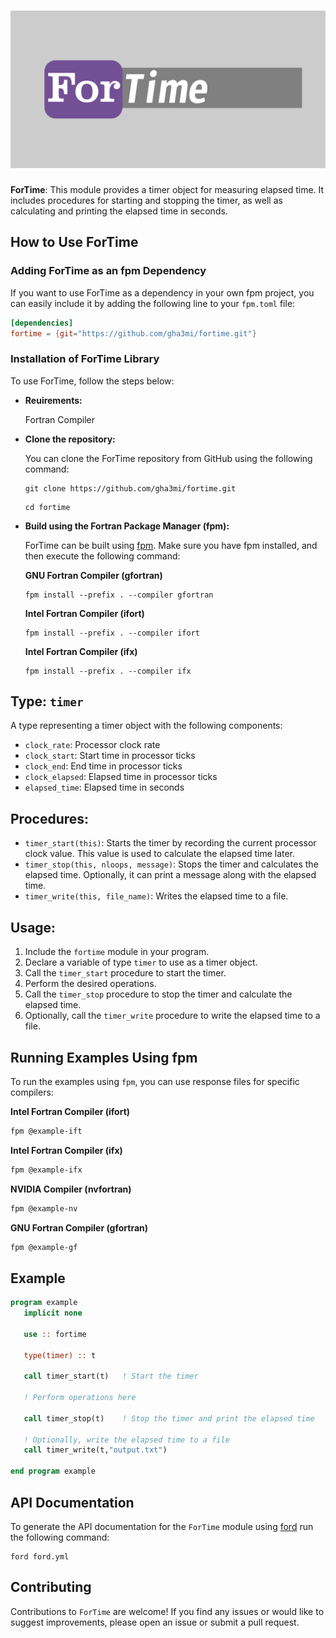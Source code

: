 ![ForTime](media/logo.png)
============

**ForTime**: This module provides a timer object for measuring elapsed time. It includes procedures for starting and stopping the timer, as well as calculating and printing the elapsed time in seconds.

## How to Use ForTime

### Adding ForTime as an fpm Dependency

If you want to use ForTime as a dependency in your own fpm project,
you can easily include it by adding the following line to your `fpm.toml` file:

```toml
[dependencies]
fortime = {git="https://github.com/gha3mi/fortime.git"}
```

### Installation of ForTime Library

To use ForTime, follow the steps below:

- **Reuirements:**

  Fortran Compiler

- **Clone the repository:**

   You can clone the ForTime repository from GitHub using the following command:

   ```shell
   git clone https://github.com/gha3mi/fortime.git
   ```

   ```shell
   cd fortime
   ```

- **Build using the Fortran Package Manager (fpm):**

   ForTime can be built using [fpm](https://github.com/fortran-lang/fpm).
   Make sure you have fpm installed, and then execute the following command:

  **GNU Fortran Compiler (gfortran)**

   ```shell
   fpm install --prefix . --compiler gfortran
   ```

  **Intel Fortran Compiler (ifort)**

   ```shell
   fpm install --prefix . --compiler ifort
   ```

  **Intel Fortran Compiler (ifx)**

    ```shell
   fpm install --prefix . --compiler ifx
   ```

## Type: `timer`
A type representing a timer object with the following components:
- `clock_rate`: Processor clock rate
- `clock_start`: Start time in processor ticks
- `clock_end`: End time in processor ticks
- `clock_elapsed`: Elapsed time in processor ticks
- `elapsed_time`: Elapsed time in seconds


## Procedures:
- `timer_start(this)`: Starts the timer by recording the current processor clock value. This value is used to calculate the elapsed time later.
- `timer_stop(this, nloops, message)`: Stops the timer and calculates the elapsed time. Optionally, it can print a message along with the elapsed time.
- `timer_write(this, file_name)`: Writes the elapsed time to a file.

## Usage:
1. Include the `fortime` module in your program.
2. Declare a variable of type `timer` to use as a timer object.
3. Call the `timer_start` procedure to start the timer.
4. Perform the desired operations.
5. Call the `timer_stop` procedure to stop the timer and calculate the elapsed time.
6. Optionally, call the `timer_write` procedure to write the elapsed time to a file.

## Running Examples Using fpm

To run the examples using `fpm`, you can use response files for specific compilers:

  **Intel Fortran Compiler (ifort)**

  ```bash
  fpm @example-ift
  ```

  **Intel Fortran Compiler (ifx)**

  ```bash
  fpm @example-ifx
  ```

  **NVIDIA Compiler (nvfortran)**

  ```bash
  fpm @example-nv
  ```

  **GNU Fortran Compiler (gfortran)**

  ```bash
  fpm @example-gf
  ```

## Example
```fortran
program example
   implicit none
   
   use :: fortime

   type(timer) :: t

   call timer_start(t)   ! Start the timer

   ! Perform operations here

   call timer_stop(t)    ! Stop the timer and print the elapsed time

   ! Optionally, write the elapsed time to a file
   call timer_write(t,"output.txt")

end program example
```

## API Documentation

To generate the API documentation for the `ForTime` module using
[ford](https://github.com/Fortran-FOSS-Programmers/ford) run the following
command:

```shell
ford ford.yml
```

## Contributing
Contributions to `ForTime` are welcome! If you find any issues or would like to suggest improvements, please open an issue or submit a pull request.